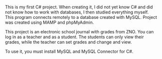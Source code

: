 This is my first C# project. When creating it, I did not yet know C# and did not know how to work with databases, I then studied everything myself. This program connects remotely to a database created with MySQL. Project was created using MAMP and phpMyAdmin.

This project is an electronic school journal with grades from ZNO. You can log in as a teacher and as a student. The students can only view their grades, while the teacher can set grades and change and view.

To use it, you must install MySQL and MySQL Connector for C#.
